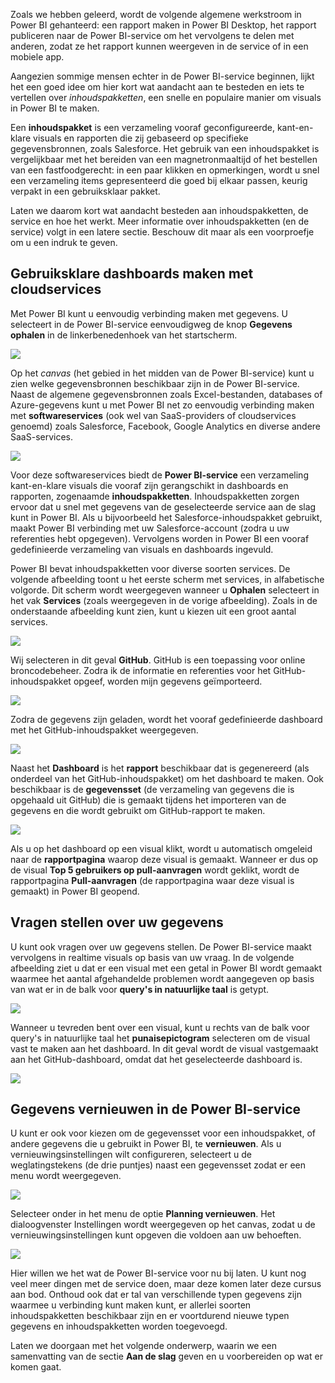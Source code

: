 Zoals we hebben geleerd, wordt de volgende algemene werkstroom in Power BI gehanteerd: een rapport maken in Power BI Desktop, het rapport publiceren naar de Power BI-service om het vervolgens te delen met anderen, zodat ze het rapport kunnen weergeven in de service of in een mobiele app.

Aangezien sommige mensen echter in de Power BI-service beginnen, lijkt het een goed idee om hier kort wat aandacht aan te besteden en iets te vertellen over *inhoudspakketten*, een snelle en populaire manier om visuals in Power BI te maken.

Een **inhoudspakket** is een verzameling vooraf geconfigureerde, kant-en-klare visuals en rapporten die zij gebaseerd op specifieke gegevensbronnen, zoals Salesforce. Het gebruik van een inhoudspakket is vergelijkbaar met het bereiden van een magnetronmaaltijd of het bestellen van een fastfoodgerecht: in een paar klikken en opmerkingen, wordt u snel een verzameling items gepresenteerd die goed bij elkaar passen, keurig verpakt in een gebruiksklaar pakket.

Laten we daarom kort wat aandacht besteden aan inhoudspakketten, de service en hoe het werkt. Meer informatie over inhoudspakketten (en de service) volgt in een latere sectie. Beschouw dit maar als een voorproefje om u een indruk te geven.

## <a name="create-out-of-the-box-dashboards-with-cloud-services"></a>Gebruiksklare dashboards maken met cloudservices
Met Power BI kunt u eenvoudig verbinding maken met gegevens. U selecteert in de Power BI-service eenvoudigweg de knop **Gegevens ophalen** in de linkerbenedenhoek van het startscherm.

![](media/0-3-dashboards-cloud-services/c0a3_1.png)

Op het *canvas* (het gebied in het midden van de Power BI-service) kunt u zien welke gegevensbronnen beschikbaar zijn in de Power BI-service. Naast de algemene gegevensbronnen zoals Excel-bestanden, databases of Azure-gegevens kunt u met Power BI net zo eenvoudig verbinding maken met **softwareservices** (ook wel van SaaS-providers of cloudservices genoemd) zoals Salesforce, Facebook, Google Analytics en diverse andere SaaS-services.

![](media/0-3-dashboards-cloud-services/c0a3_2.png)

Voor deze softwareservices biedt de **Power BI-service** een verzameling kant-en-klare visuals die vooraf zijn gerangschikt in dashboards en rapporten, zogenaamde **inhoudspakketten**. Inhoudspakketten zorgen ervoor dat u snel met gegevens van de geselecteerde service aan de slag kunt in Power BI. Als u bijvoorbeeld het Salesforce-inhoudspakket gebruikt, maakt Power BI verbinding met uw Salesforce-account (zodra u uw referenties hebt opgegeven). Vervolgens worden in Power BI een vooraf gedefinieerde verzameling van visuals en dashboards ingevuld.

Power BI bevat inhoudspakketten voor diverse soorten services. De volgende afbeelding toont u het eerste scherm met services, in alfabetische volgorde. Dit scherm wordt weergegeven wanneer u **Ophalen** selecteert in het vak **Services** (zoals weergegeven in de vorige afbeelding). Zoals in de onderstaande afbeelding kunt zien, kunt u kiezen uit een groot aantal services.

![](media/0-3-dashboards-cloud-services/c0a3_3.png)

Wij selecteren in dit geval **GitHub**. GitHub is een toepassing voor online broncodebeheer. Zodra ik de informatie en referenties voor het GitHub-inhoudspakket opgeef, worden mijn gegevens geïmporteerd.

![](media/0-3-dashboards-cloud-services/c0a3_4.png)

Zodra de gegevens zijn geladen, wordt het vooraf gedefinieerde dashboard met het GitHub-inhoudspakket weergegeven.

![](media/0-3-dashboards-cloud-services/c0a3_5.png)

Naast het **Dashboard** is het **rapport** beschikbaar dat is gegenereerd (als onderdeel van het GitHub-inhoudspakket) om het dashboard te maken. Ook beschikbaar is de **gegevensset** (de verzameling van gegevens die is opgehaald uit GitHub) die is gemaakt tijdens het importeren van de gegevens en die wordt gebruikt om GitHub-rapport te maken.

![](media/0-3-dashboards-cloud-services/c0a3_6.png)

Als u op het dashboard op een visual klikt, wordt u automatisch omgeleid naar de **rapportpagina** waarop deze visual is gemaakt. Wanneer er dus op de visual **Top 5 gebruikers op pull-aanvragen** wordt geklikt, wordt de rapportpagina **Pull-aanvragen** (de rapportpagina waar deze visual is gemaakt) in Power BI geopend.

## <a name="asking-questions-of-your-data"></a>Vragen stellen over uw gegevens
U kunt ook vragen over uw gegevens stellen. De Power BI-service maakt vervolgens in realtime visuals op basis van uw vraag. In de volgende afbeelding ziet u dat er een visual met een getal in Power BI wordt gemaakt waarmee het aantal afgehandelde problemen wordt aangegeven op basis van wat er in de balk voor **query's in natuurlijke taal** is getypt.

![](media/0-3-dashboards-cloud-services/c0a3_7.png)

Wanneer u tevreden bent over een visual, kunt u rechts van de balk voor query's in natuurlijke taal het **punaisepictogram** selecteren om de visual vast te maken aan het dashboard. In dit geval wordt de visual vastgemaakt aan het GitHub-dashboard, omdat dat het geselecteerde dashboard is.

![](media/0-3-dashboards-cloud-services/c0a3_8.png)

## <a name="refreshing-data-in-the-power-bi-service"></a>Gegevens vernieuwen in de Power BI-service
U kunt er ook voor kiezen om de gegevensset voor een inhoudspakket, of andere gegevens die u gebruikt in Power BI, te **vernieuwen**. Als u vernieuwingsinstellingen wilt configureren, selecteert u de weglatingstekens (de drie puntjes) naast een gegevensset zodat er een menu wordt weergegeven.

![](media/0-3-dashboards-cloud-services/c0a3_9.png)

Selecteer onder in het menu de optie **Planning vernieuwen**. Het dialoogvenster Instellingen wordt weergegeven op het canvas, zodat u de vernieuwingsinstellingen kunt opgeven die voldoen aan uw behoeften.

![](media/0-3-dashboards-cloud-services/c0a3_10.png)

Hier willen we het wat de Power BI-service voor nu bij laten. U kunt nog veel meer dingen met de service doen, maar deze komen later deze cursus aan bod. Onthoud ook dat er tal van verschillende typen gegevens zijn waarmee u verbinding kunt maken kunt, er allerlei soorten inhoudspakketten beschikbaar zijn en er voortdurend nieuwe typen gegevens en inhoudspakketten worden toegevoegd.

Laten we doorgaan met het volgende onderwerp, waarin we een samenvatting van de sectie **Aan de slag** geven en u voorbereiden op wat er komen gaat.

